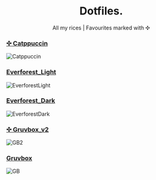 <p align="center">
	<h1 align="center">Dotfiles.</h1>
</p>
<p align = "center"> All my rices | Favourites marked with ✣</p>
<p align = "center"> </p>

### [✣ Catppuccin](./MacbookPro2014/EndeavourOS_Catppuccin_i3wm/)
![Catppuccin](https://github.com/MujtabaAsim/dots/assets/62666332/3b2b29a3-50ba-4e7e-90e4-346ee9bbcc8c)


### [Everforest_Light](./MacbookPro2014/EndeavourOS_EverforestLight_i3wm/)
![EverforestLight](https://github.com/MujtabaAsim/dots/assets/62666332/67081cfe-8831-47b5-a822-354ad72ed0bf)

### [Everforest_Dark](./MacbookPro2014/EndeavourOS_EverforestDark_i3wm/)
![EverforestDark](https://github.com/MujtabaAsim/dots/assets/62666332/8840c5fc-7e50-46ee-8538-0839b9f96726)

### [✣ Gruvbox_v2](./EndeavourOS_GruvboxV2_i3wm/)
![GB2](https://github.com/MujtabaAsim/dots/assets/62666332/7fc6033b-02f6-4a82-b8ac-24697424ed13)

### [Gruvbox](./Fedora38_Gruvbox_i3wm/)
![GB](https://user-images.githubusercontent.com/62666332/233666058-1beec843-1cbf-4c93-bcc6-ed60751cc48f.png)

